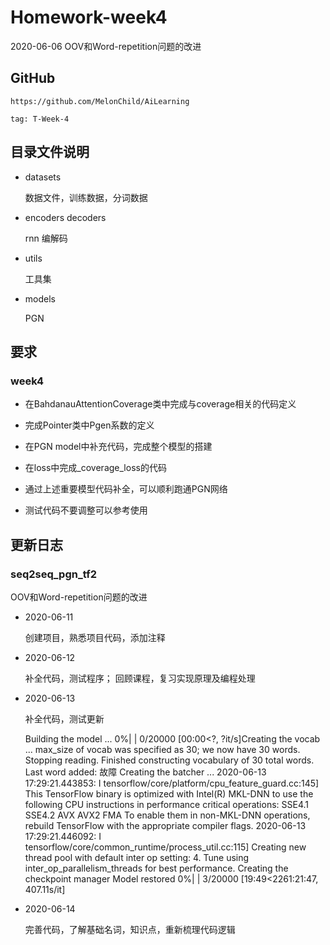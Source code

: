 # Homework-week4
2020-06-06 OOV和Word-repetition问题的改进

## GitHub

    https://github.com/MelonChild/AiLearning    
    
    tag: T-Week-4

## 目录文件说明

+ datasets
  
  数据文件，训练数据，分词数据
  
+ encoders decoders

  rnn 编解码
  
+ utils

  工具集

+ models

  PGN

## 要求

### week4

- 在BahdanauAttentionCoverage类中完成与coverage相关的代码定义

- 完成Pointer类中Pgen系数的定义

- 在PGN model中补充代码，完成整个模型的搭建

- 在loss中完成_coverage_loss的代码

- 通过上述重要模型代码补全，可以顺利跑通PGN网络

- 测试代码不要调整可以参考使用

## 更新日志

### seq2seq_pgn_tf2

OOV和Word-repetition问题的改进

+ 2020-06-11

  创建项目，熟悉项目代码，添加注释

+ 2020-06-12

  补全代码，测试程序；
  回顾课程，复习实现原理及编程处理

+ 2020-06-13
 
  补全代码，测试更新
  
  Building the model ...
  0%|          | 0/20000 [00:00<?, ?it/s]Creating the vocab ...
max_size of vocab was specified as 30; we now have 30 words. Stopping reading.
Finished constructing vocabulary of 30 total words. Last word added: 故障
Creating the batcher ...
2020-06-13 17:29:21.443853: I tensorflow/core/platform/cpu_feature_guard.cc:145] This TensorFlow binary is optimized with Intel(R) MKL-DNN to use the following CPU instructions in performance critical operations:  SSE4.1 SSE4.2 AVX AVX2 FMA
To enable them in non-MKL-DNN operations, rebuild TensorFlow with the appropriate compiler flags.
2020-06-13 17:29:21.446092: I tensorflow/core/common_runtime/process_util.cc:115] Creating new thread pool with default inter op setting: 4. Tune using inter_op_parallelism_threads for best performance.
Creating the checkpoint manager
Model restored
  0%|          | 3/20000 [19:49<2261:21:47, 407.11s/it]

+ 2020-06-14
  
  完善代码，了解基础名词，知识点，重新梳理代码逻辑

